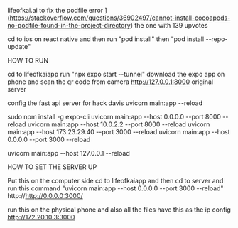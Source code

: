lifeofkai.ai
to fix the podfile error ](https://stackoverflow.com/questions/36902497/cannot-install-cocoapods-no-podfile-found-in-the-project-directory) the one with 139 upvotes

cd to ios on react native and then run "pod install" then "pod install --repo-update"

HOW TO RUN

cd to lifeofkaiapp
run "npx expo start --tunnel"
download the expo app on phone and scan the qr code from camera
http://127.0.0.1:8000 original server

config the fast api server for hack davis uvicorn main:app --reload

sudo npm install -g expo-cli uvicorn main:app --host 0.0.0.0 --port 8000 --reload uvicorn main:app --host 10.0.2.2 --port 8000 --reload uvicorn main:app --host 173.23.29.40 --port 3000 --reload uvicorn main:app --host 0.0.0.0 --port 3000 --reload

uvicorn main:app --host 127.0.0.1 --reload

HOW TO SET THE SERVER UP

Put this on the computer side cd to lifeofkaiapp and then cd to server and run this command "uvicorn main:app --host 0.0.0.0 --port 3000 --reload" http://http://0.0.0.0:3000/

run this on the physical phone and also all the files have this as the ip config http://172.20.10.3:3000
